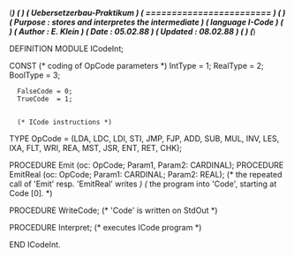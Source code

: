 (****************************************************************)
(*								*)
(*	Uebersetzerbau-Praktikum				*)
(*	========================				*)
(*								*)
(*	Purpose	: stores and interpretes the intermediate	*)
(*		  language I-Code				*)
(*								*)
(*	Author	: E. Klein					*)
(*	Date	: 05.02.88					*)
(*	Updated	: 08.02.88					*)
(*								*)
(****************************************************************)

DEFINITION MODULE ICodeInt;

CONST
	  (* coding of OpCode parameters *)
      IntType	= 1;
      RealType	= 2;
      BoolType	= 3;

      FalseCode	= 0;
      TrueCode	= 1;


	  (* ICode instructions *)
TYPE OpCode =  (LDA, LDC, LDI, STI, JMP, FJP, ADD, SUB, MUL, INV,
		LES, IXA, FLT, WRI, REA, MST, JSR, ENT, RET, CHK);


PROCEDURE Emit (oc: OpCode; Param1, Param2: CARDINAL);
PROCEDURE EmitReal (oc: OpCode; Param1: CARDINAL; Param2: REAL);
  (* the repeated call of 'Emit' resp. 'EmitReal' writes *)
  (* the program into 'Code', starting at Code [0].	 *)


PROCEDURE WriteCode;
  (* 'Code' is written on StdOut *)

PROCEDURE Interpret;
  (* executes ICode program *)

END ICodeInt.
